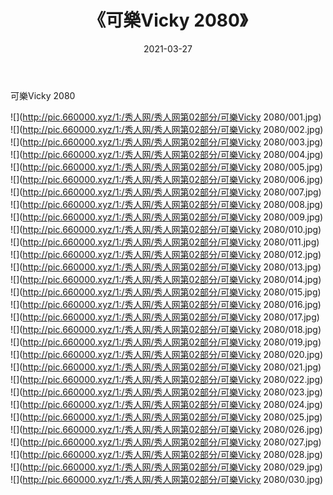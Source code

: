 ﻿---
layout: post
title:  《可樂Vicky 2080》
date:   2021-03-27
img: http://pic.660000.xyz/1:/秀人网/秀人网第02部分/可樂Vicky 2080/000.jpg
categories: [美女, 清纯, 唯美]
---

可樂Vicky 2080

  ![](http://pic.660000.xyz/1:/秀人网/秀人网第02部分/可樂Vicky 2080/001.jpg) <br> ![](http://pic.660000.xyz/1:/秀人网/秀人网第02部分/可樂Vicky 2080/002.jpg) <br> ![](http://pic.660000.xyz/1:/秀人网/秀人网第02部分/可樂Vicky 2080/003.jpg) <br> ![](http://pic.660000.xyz/1:/秀人网/秀人网第02部分/可樂Vicky 2080/004.jpg) <br> ![](http://pic.660000.xyz/1:/秀人网/秀人网第02部分/可樂Vicky 2080/005.jpg) <br> ![](http://pic.660000.xyz/1:/秀人网/秀人网第02部分/可樂Vicky 2080/006.jpg) <br> ![](http://pic.660000.xyz/1:/秀人网/秀人网第02部分/可樂Vicky 2080/007.jpg) <br> ![](http://pic.660000.xyz/1:/秀人网/秀人网第02部分/可樂Vicky 2080/008.jpg) <br> ![](http://pic.660000.xyz/1:/秀人网/秀人网第02部分/可樂Vicky 2080/009.jpg) <br> ![](http://pic.660000.xyz/1:/秀人网/秀人网第02部分/可樂Vicky 2080/010.jpg) <br> ![](http://pic.660000.xyz/1:/秀人网/秀人网第02部分/可樂Vicky 2080/011.jpg) <br> ![](http://pic.660000.xyz/1:/秀人网/秀人网第02部分/可樂Vicky 2080/012.jpg) <br> ![](http://pic.660000.xyz/1:/秀人网/秀人网第02部分/可樂Vicky 2080/013.jpg) <br> ![](http://pic.660000.xyz/1:/秀人网/秀人网第02部分/可樂Vicky 2080/014.jpg) <br> ![](http://pic.660000.xyz/1:/秀人网/秀人网第02部分/可樂Vicky 2080/015.jpg) <br> ![](http://pic.660000.xyz/1:/秀人网/秀人网第02部分/可樂Vicky 2080/016.jpg) <br> ![](http://pic.660000.xyz/1:/秀人网/秀人网第02部分/可樂Vicky 2080/017.jpg) <br> ![](http://pic.660000.xyz/1:/秀人网/秀人网第02部分/可樂Vicky 2080/018.jpg) <br> ![](http://pic.660000.xyz/1:/秀人网/秀人网第02部分/可樂Vicky 2080/019.jpg) <br> ![](http://pic.660000.xyz/1:/秀人网/秀人网第02部分/可樂Vicky 2080/020.jpg) <br> ![](http://pic.660000.xyz/1:/秀人网/秀人网第02部分/可樂Vicky 2080/021.jpg) <br> ![](http://pic.660000.xyz/1:/秀人网/秀人网第02部分/可樂Vicky 2080/022.jpg) <br> ![](http://pic.660000.xyz/1:/秀人网/秀人网第02部分/可樂Vicky 2080/023.jpg) <br> ![](http://pic.660000.xyz/1:/秀人网/秀人网第02部分/可樂Vicky 2080/024.jpg) <br> ![](http://pic.660000.xyz/1:/秀人网/秀人网第02部分/可樂Vicky 2080/025.jpg) <br> ![](http://pic.660000.xyz/1:/秀人网/秀人网第02部分/可樂Vicky 2080/026.jpg) <br> ![](http://pic.660000.xyz/1:/秀人网/秀人网第02部分/可樂Vicky 2080/027.jpg) <br> ![](http://pic.660000.xyz/1:/秀人网/秀人网第02部分/可樂Vicky 2080/028.jpg) <br> ![](http://pic.660000.xyz/1:/秀人网/秀人网第02部分/可樂Vicky 2080/029.jpg) <br> ![](http://pic.660000.xyz/1:/秀人网/秀人网第02部分/可樂Vicky 2080/030.jpg) <br>